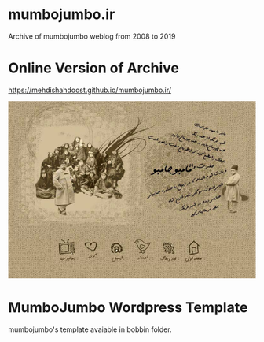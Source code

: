 # mumbojumbo.ir
Archive of mumbojumbo weblog from 2008 to 2019

# Online Version of Archive

https://mehdishahdoost.github.io/mumbojumbo.ir/

![alt text](https://github.com/mehdishahdoost/mumbojumbo.ir/raw/master/shots/images/bg.png)

# MumboJumbo Wordpress Template

mumbojumbo's template avaiable in bobbin folder.
